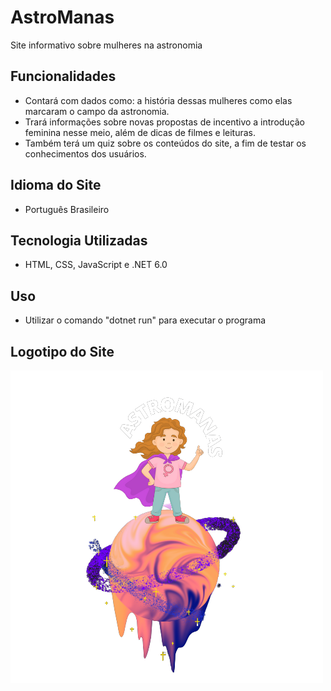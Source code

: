 # AstroManas

Site informativo sobre mulheres na astronomia 

## Funcionalidades

- Contará com dados como: a história dessas mulheres como elas marcaram o campo da astronomia.
- Trará informações sobre novas propostas de incentivo a introdução feminina nesse meio, além de dicas de filmes e leituras. 
- Também terá um quiz sobre os conteúdos do site, a fim de testar os conhecimentos dos usuários.

## Idioma do Site

- Português Brasileiro

## Tecnologia Utilizadas

- HTML, CSS, JavaScript e .NET 6.0

## Uso

- Utilizar o comando "dotnet run" para executar o programa

## Logotipo do Site

![alt text](Imagens/logo-removebg-preview.png)


